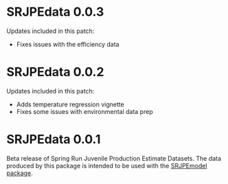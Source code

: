 # SRJPEdata 0.0.3

Updates included in this patch:
- Fixes issues with the efficiency data

# SRJPEdata 0.0.2

Updates included in this patch:
- Adds temperature regression vignette
- Fixes some issues with environmental data prep

# SRJPEdata 0.0.1

Beta release of Spring Run Juvenile Production Estimate Datasets. The data produced by this package is intended to be used with the [SRJPEmodel package](https://github.com/SRJPE/SRJPEmodel). 
